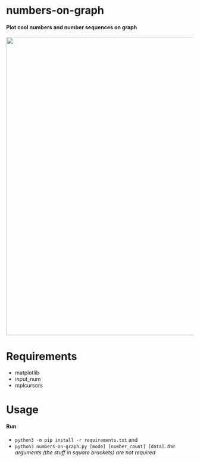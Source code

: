 # numbers-on-graph
#### Plot cool numbers and number sequences on graph
<img src="https://user-images.githubusercontent.com/60501493/197398333-93cff306-f4a6-4680-b104-6b82348db674.png" width="800wv"></img>

# Requirements
* matplotlib
* input_num
* mplcursors

# Usage
#### Run
* `python3 -m pip install -r requirements.txt` and
* `python3 numbers-on-graph.py [mode] [number_count] [data]`. *the arguments (the stuff in square brackets) are not required*
